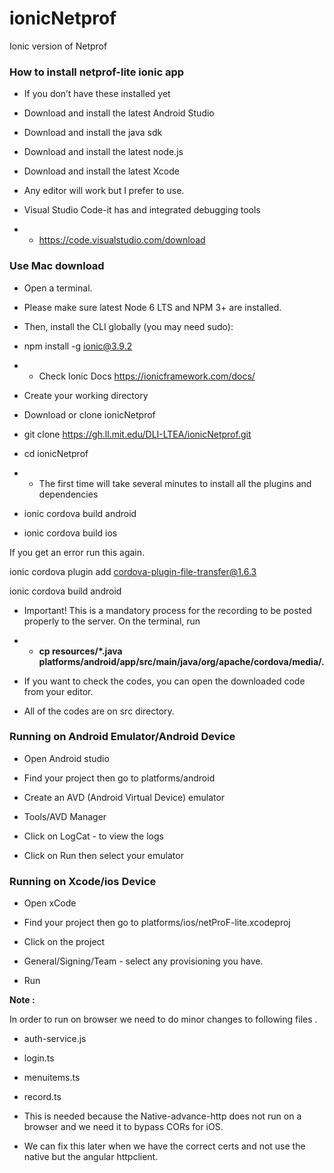# ionicNetprof
Ionic version of Netprof

### How to install netprof-lite ionic app

- If you don’t have these installed yet

- Download and install the latest Android Studio

- Download and install the java sdk

- Download and install the latest node.js

- Download and install the latest Xcode

- Any editor will work but I prefer to use. 
- Visual Studio Code-it has and integrated debugging tools

- - https://code.visualstudio.com/download

### Use Mac download

- Open a terminal.

- Please make sure latest Node 6 LTS and NPM 3+ are installed.

- Then, install the CLI globally (you may need sudo):

- npm install -g ionic@3.9.2

- - Check Ionic Docs https://ionicframework.com/docs/

- Create your working directory

- Download or clone ionicNetprof

- git clone https://gh.ll.mit.edu/DLI-LTEA/ionicNetprof.git

- cd ionicNetprof

- - The first time will take several minutes to install all the plugins and dependencies

- ionic cordova build android

- ionic cordova build ios 

If you get an error run this again.

ionic cordova plugin add cordova-plugin-file-transfer@1.6.3

ionic cordova build android

- Important! This is a mandatory process for the recording to be posted properly to the server. On the terminal, run

- - **cp resources/*.java platforms/android/app/src/main/java/org/apache/cordova/media/.**

- If you want to check the codes, you can open the downloaded code from your editor.

- All of the codes are on src directory.


### Running on Android Emulator/Android Device 

- Open Android studio

- Find your project then go to platforms/android

- Create an AVD (Android Virtual Device) emulator

- Tools/AVD Manager

- Click on LogCat - to view the logs

- Click on Run then select your emulator


### Running on Xcode/ios Device

- Open xCode

- Find your project then go to platforms/ios/netProF-lite.xcodeproj

- Click on the project

- General/Signing/Team - select any provisioning you have.

- Run


**Note :**

In order to run on browser we need to do minor changes to following files . 

- auth-service.js
- login.ts 
- menuitems.ts
- record.ts 

- This is needed because the Native-advance-http does not run on a browser and we need it to bypass CORs for iOS.
- We can fix this later when we have the correct certs and not use the native but the angular httpclient.
